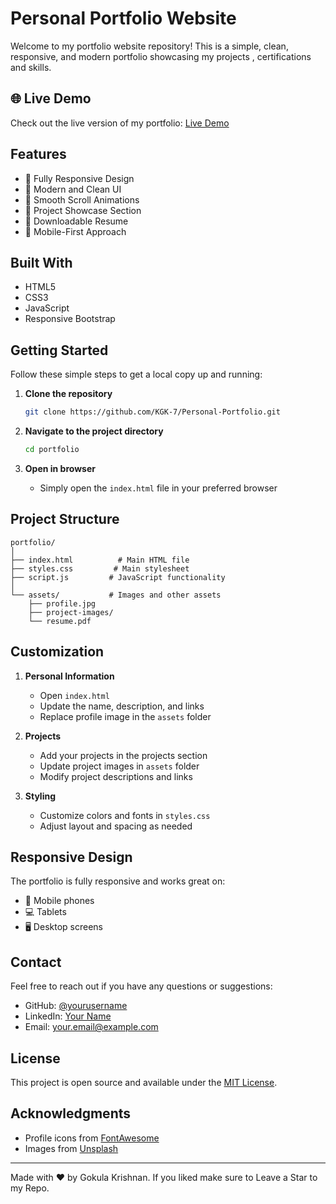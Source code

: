 # Personal Portfolio Website

Welcome to my portfolio website repository! This is a simple, clean, responsive, and modern portfolio showcasing my projects , certifications and skills.

## 🌐 Live Demo

Check out the live version of my portfolio: [Live Demo](#) <!-- Replace with your actual deployed URL -->

## Features

- 📱 Fully Responsive Design
- 🎨 Modern and Clean UI
- 🚀 Smooth Scroll Animations
- 💼 Project Showcase Section
- 📄 Downloadable Resume
- 📱 Mobile-First Approach

## Built With

- HTML5
- CSS3
- JavaScript
- Responsive Bootstrap

## Getting Started

Follow these simple steps to get a local copy up and running:

1. **Clone the repository**
   ```bash
   git clone https://github.com/KGK-7/Personal-Portfolio.git
   ```

2. **Navigate to the project directory**
   ```bash
   cd portfolio
   ```

3. **Open in browser**
   - Simply open the `index.html` file in your preferred browser

##  Project Structure

```
portfolio/
│
├── index.html          # Main HTML file
├── styles.css         # Main stylesheet
├── script.js         # JavaScript functionality
│
└── assets/           # Images and other assets
    ├── profile.jpg
    ├── project-images/
    └── resume.pdf
```

##  Customization

1. **Personal Information**
   - Open `index.html`
   - Update the name, description, and links
   - Replace profile image in the `assets` folder

2. **Projects**
   - Add your projects in the projects section
   - Update project images in `assets` folder
   - Modify project descriptions and links

3. **Styling**
   - Customize colors and fonts in `styles.css`
   - Adjust layout and spacing as needed

## Responsive Design

The portfolio is fully responsive and works great on:
- 📱 Mobile phones
- 💻 Tablets
- 🖥️ Desktop screens

##  Contact

Feel free to reach out if you have any questions or suggestions:

- GitHub: [@yourusername](#)
- LinkedIn: [Your Name](#)
- Email: your.email@example.com

## License

This project is open source and available under the [MIT License](LICENSE).

## Acknowledgments

- Profile icons from [FontAwesome](https://fontawesome.com)
- Images from [Unsplash](https://unsplash.com)

---
Made with ❤️ by Gokula Krishnan. If you liked make sure to Leave a Star to my Repo.